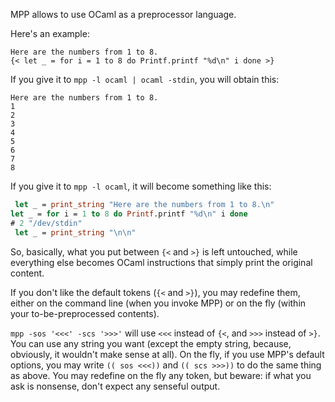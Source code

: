 MPP allows to use OCaml as a preprocessor language.

Here's an example:

```
Here are the numbers from 1 to 8.
{< let _ = for i = 1 to 8 do Printf.printf "%d\n" i done >}
```

If you give it to ```mpp -l ocaml | ocaml -stdin```, you will obtain this:
```
Here are the numbers from 1 to 8.
1
2
3
4
5
6
7
8
```

If you give it to ```mpp -l ocaml```, it will become something like this:
```ocaml
 let _ = print_string "Here are the numbers from 1 to 8.\n"
let _ = for i = 1 to 8 do Printf.printf "%d\n" i done
# 2 "/dev/stdin"
 let _ = print_string "\n\n"
```

So, basically, what you put between `{<` and `>}` is left untouched,
while everything else becomes OCaml instructions that simply print the
original content.

If you don't like the default tokens (`{<` and `>}`), you may redefine them, either on the command line (when you invoke MPP) or on the fly (within your to-be-preprocessed contents).

```mpp -sos '<<<' -scs '>>>'``` will use `<<<` instead of `{<`, and `>>>` instead of `>}`.
You can use any string you want (except the empty string, because, obviously, it wouldn't make sense at all).
On the fly, if you use MPP's default options, you may write `(( sos <<<))` and `(( scs >>>))` to do the same thing as above.
You may redefine on the fly any token, but beware: if what you ask is nonsense, don't expect any senseful output.

